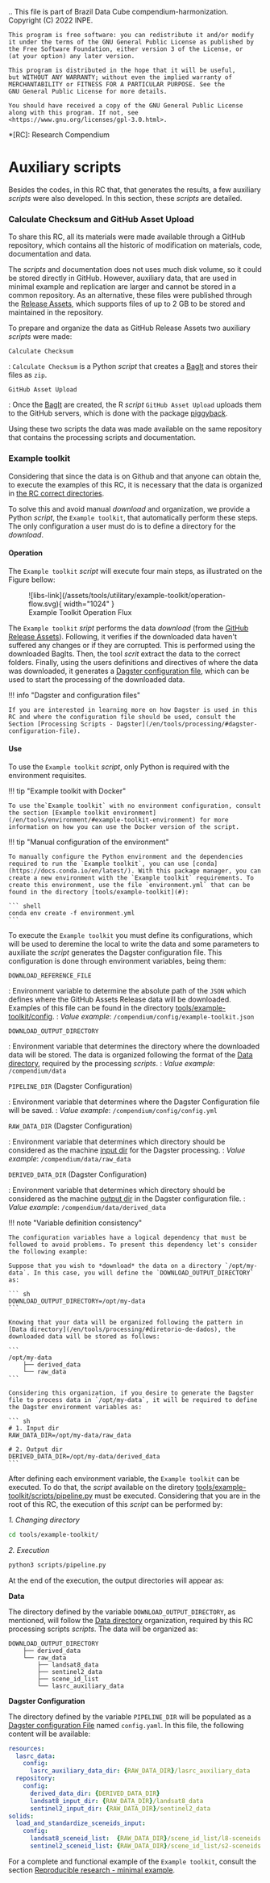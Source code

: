 ..
    This file is part of Brazil Data Cube compendium-harmonization.
    Copyright (C) 2022 INPE.

    This program is free software: you can redistribute it and/or modify
    it under the terms of the GNU General Public License as published by
    the Free Software Foundation, either version 3 of the License, or
    (at your option) any later version.

    This program is distributed in the hope that it will be useful,
    but WITHOUT ANY WARRANTY; without even the implied warranty of
    MERCHANTABILITY or FITNESS FOR A PARTICULAR PURPOSE. See the
    GNU General Public License for more details.

    You should have received a copy of the GNU General Public License
    along with this program. If not, see <https://www.gnu.org/licenses/gpl-3.0.html>.


*[RC]: Research Compendium

<!-- ToDo: Modificar esse trecho para colocar o repositório oficial e os diretórios onde cada ferramenta mencionada está disponível -->

# Auxiliary scripts

Besides the codes, in this RC that, that generates the results, a few auxiliary *scripts* were also developed. In this section, these *scripts* are detailed.

### Calculate Checksum and GitHub Asset Upload

To share this RC, all its materials were made available through a GitHub repository, which contains all the historic of modification on materials, code, documentation and data.

The *scripts* and documentation does not uses much disk volume, so it could be stored directly in GitHub. However, auxiliary data, that are used in minimal example and replication are larger and cannot be stored in a common repository. As an alternative, these files were published through the [Release Assets](https://docs.github.com/en/repositories/working-with-files/managing-large-files/about-large-files-on-github), which supports files of up to 2 GB to be stored and maintained in the repository.

To prepare and organize the data as GitHub Release Assets two auxiliary *scripts* were made:

`Calculate Checksum`

:   `Calculate Checksum` is a Python *script* that creates a [BagIt](https://datatracker.ietf.org/doc/html/rfc8493) and stores their files as `zip`.

`GitHub Asset Upload`

:   Once the [BagIt](https://datatracker.ietf.org/doc/html/rfc8493) are created, the R *script* `GitHub Asset Upload` uploads them to the GitHub servers, which is done with the package [piggyback](https://github.com/ropensci/piggyback).

Using these two scripts the data was made available on the same repository that contains the processing scripts and documentation.

### Example toolkit

Considering that since the data is on Github and that anyone can obtain the, to execute the examples of this RC, it is necessary that the data is organized in [the RC correct directories](/en/#research-compendium-organization).

To solve this and avoid manual *download* and organization, we provide a Python *script*, the `Example toolkit`, that automatically perform these steps. The only configuration a user must do is to define a directory for the *download*.

#### Operation

The `Example toolkit` *script* will execute four main steps, as illustrated on the Figure bellow:

<figure markdown>
  ![libs-link](/assets/tools/utilitary/example-toolkit/operation-flow.svg){ width="1024" }
  <figcaption>Example Toolkit Operation Flux</figcaption>
</figure>

The `Example toolkit` *sript* performs the data *download* (from the [GitHub Release Assets](https://docs.github.com/en/repositories/working-with-files/managing-large-files/about-large-files-on-github)). Following, it verifies if the downloaded data haven't suffered any changes or if they are corrupted. This is performed using the downloaded BagIts. Then, the tool *scrit* extract the data to the correct folders. Finally, using the users definitions and directives of where the data was downloaded, it generates a [Dagster configuration file](/en/tools/processing/#arquivo-de-configuracao-dagster), which can be used to start the processing of the downloaded data.


!!! info "Dagster and configuration files"

    If you are interested in learning more on how Dagster is used in this RC and where the configuration file should be used, consult the Section [Processing Scripts - Dagster](/en/tools/processing/#dagster-configuration-file).


#### Use

<!-- ToDo: Atualizar o link do diretório toolkit no github -->

To use the `Example toolkit` *script*, only Python is required with the environment requisites.

!!! tip "Example toolkit with Docker"

    To use the`Example toolkit` with no environment configuration, consult the section [Example toolkit environment](/en/tools/environment/#example-toolkit-environment) for more information on how you can use the Docker version of the script.

!!! tip "Manual configuration of the environment"

    To manually configure the Python environment and the dependencies required to run the `Example toolkit`, you can use [conda](https://docs.conda.io/en/latest/). With this package manager, you can create a new environment with the `Example toolkit` requirements. To create this environment, use the file `environment.yml` that can be found in the directory [tools/example-toolkit](#):

    ``` shell
    conda env create -f environment.yml
    ```

To execute the `Example toolkit` you must define its configurations, which will be used to deremine the local to write the data and some parameters to auxiliate the *script* generates the Dagster configuration file. This configuration is done through environment variables, being them:

<!-- ToDo: Atualizar o link do Exemplo mínimo e replicação para o github -->

`DOWNLOAD_REFERENCE_FILE`

:   Environment variable to determine the absolute path of the `JSON` which defines where the GitHub Assets Release data will be downloaded. Examples of this file can be found in the directory [tools/example-toolkit/config](#).
:   *Value example*: `/compendium/config/example-toolkit.json`

`DOWNLOAD_OUTPUT_DIRECTORY`

:   Environment variable that determines the directory where the downloaded data will be stored. The data is organized following the format of the [Data directory](/en/tools/processing/#diretorio-de-dados), required by the processing *scripts*.
:   *Value example*: `/compendium/data`

`PIPELINE_DIR` (Dagster Configuration)

:   Environment variable that determines where the Dagster Configuration file will be saved.
:   *Value example*: `/compendium/config/config.yml`

`RAW_DATA_DIR` (Dagster Configuration)

:   Environment variable that determines which directory should be considered as the machine [input dir](#) for the Dagster processing.
:   *Value example*: `/compendium/data/raw_data`

`DERIVED_DATA_DIR` (Dagster Configuration)

:   Environment variable that determines which directory should be considered as the machine [output dir](#) in the Dagster configuration file.
:   *Value example*: `/compendium/data/derived_data`

!!! note "Variable definition consistency"

    The configuration variables have a logical dependency that must be followed to avoid problems. To present this dependency let's consider the following example:

    Suppose that you wish to *download* the data on a directory `/opt/my-data`. In this case, you will define the `DOWNLOAD_OUTPUT_DIRECTORY` as:

    ``` sh
    DOWNLOAD_OUTPUT_DIRECTORY=/opt/my-data
    ```

    Knowing that your data will be organized following the pattern in [Data directory](/en/tools/processing/#diretorio-de-dados), the downloaded data will be stored as follows:

    ```
    /opt/my-data
        ├── derived_data
        └── raw_data
    ```

    Considering this organization, if you desire to generate the Dagster file to process data in `/opt/my-data`, it will be required to define the Dagster environment variables as:

    ``` sh
    # 1. Input dir
    RAW_DATA_DIR=/opt/my-data/raw_data

    # 2. Output dir
    DERIVED_DATA_DIR=/opt/my-data/derived_data
    ```

After defining each environment variable, the `Example toolkit` can be executed. To do that, the *script* available on the diretory [tools/example-toolkit/scripts/pipeline.py](#) must be executed. Considering that you are in the root of this RC, the execution of this *script* can be performed by:

*1. Changing directory*

``` sh
cd tools/example-toolkit/
```

*2. Execution*

``` sh
python3 scripts/pipeline.py
```

At the end of the execution, the output directories will appear as:

**Data**

The directory defined by the variable `DOWNLOAD_OUTPUT_DIRECTORY`, as mentioned, will follow the [Data directory](/pt/tools/processing/#diretorio-de-dados) organization, required by this RC processing scripts *scripts*. The data will be organized as:

```
DOWNLOAD_OUTPUT_DIRECTORY
    ├── derived_data
    └── raw_data
        ├── landsat8_data
        ├── sentinel2_data
        ├── scene_id_list
        └── lasrc_auxiliary_data
```

**Dagster Configuration**

The directory defined by the variable `PIPELINE_DIR` will be populated as a [Dagster configuration File](/en/tools/processing/#arquivo-de-configuracao-dagster) named `config.yaml`. In this file, the following content will be available:

``` yaml title="config.yaml: Arquivo de configuração Dagster"
resources:
  lasrc_data:
    config:
      lasrc_auxiliary_data_dir: {RAW_DATA_DIR}/lasrc_auxiliary_data
  repository:
    config:
      derived_data_dir: {DERIVED_DATA_DIR}
      landsat8_input_dir: {RAW_DATA_DIR}/landsat8_data
      sentinel2_input_dir: {RAW_DATA_DIR}/sentinel2_data
solids:
  load_and_standardize_sceneids_input:
    config:
      landsat8_sceneid_list:  {RAW_DATA_DIR}/scene_id_list/l8-sceneids.txt
      sentinel2_sceneid_list: {RAW_DATA_DIR}/scene_id_list/s2-sceneids.txt
```

For a complete and functional example of the `Example toolkit`, consult the section [Reproducible research - minimal example](/en/reproducible-research/minimal-example/).
